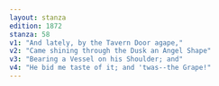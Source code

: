 ```yaml
---
layout: stanza
edition: 1872
stanza: 58
v1: "And lately, by the Tavern Door agape,"
v2: "Came shining through the Dusk an Angel Shape"
v3: "Bearing a Vessel on his Shoulder; and"
v4: "He bid me taste of it; and 'twas--the Grape!"
---
```

